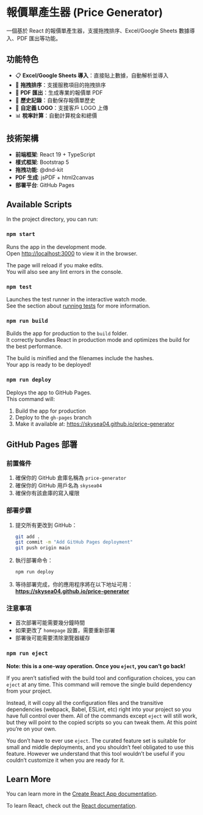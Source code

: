 # 報價單產生器 (Price Generator)

一個基於 React 的報價單產生器，支援拖拽排序、Excel/Google Sheets 數據導入、PDF 匯出等功能。

## 功能特色

- 📋 **Excel/Google Sheets 導入**：直接貼上數據，自動解析並導入
- 🎯 **拖拽排序**：支援服務項目的拖拽排序
- 📄 **PDF 匯出**：生成專業的報價單 PDF
- 💾 **歷史記錄**：自動保存報價單歷史
- 🎨 **自定義 LOGO**：支援客戶 LOGO 上傳
- 📊 **稅率計算**：自動計算稅金和總價

## 技術架構

- **前端框架**: React 19 + TypeScript
- **樣式框架**: Bootstrap 5
- **拖拽功能**: @dnd-kit
- **PDF 生成**: jsPDF + html2canvas
- **部署平台**: GitHub Pages

## Available Scripts

In the project directory, you can run:

### `npm start`

Runs the app in the development mode.\
Open [http://localhost:3000](http://localhost:3000) to view it in the browser.

The page will reload if you make edits.\
You will also see any lint errors in the console.

### `npm test`

Launches the test runner in the interactive watch mode.\
See the section about [running tests](https://facebook.github.io/create-react-app/docs/running-tests) for more information.

### `npm run build`

Builds the app for production to the `build` folder.\
It correctly bundles React in production mode and optimizes the build for the best performance.

The build is minified and the filenames include the hashes.\
Your app is ready to be deployed!

### `npm run deploy`

Deploys the app to GitHub Pages.\
This command will:
1. Build the app for production
2. Deploy to the `gh-pages` branch
3. Make it available at: https://skysea04.github.io/price-generator

## GitHub Pages 部署

### 前置條件
1. 確保你的 GitHub 倉庫名稱為 `price-generator`
2. 確保你的 GitHub 用戶名為 `skysea04`
3. 確保你有該倉庫的寫入權限

### 部署步驟
1. 提交所有更改到 GitHub：
   ```bash
   git add .
   git commit -m "Add GitHub Pages deployment"
   git push origin main
   ```

2. 執行部署命令：
   ```bash
   npm run deploy
   ```

3. 等待部署完成，你的應用程序將在以下地址可用：
   **https://skysea04.github.io/price-generator**

### 注意事項
- 首次部署可能需要幾分鐘時間
- 如果更改了 `homepage` 設置，需要重新部署
- 部署後可能需要清除瀏覽器緩存

### `npm run eject`

**Note: this is a one-way operation. Once you `eject`, you can’t go back!**

If you aren’t satisfied with the build tool and configuration choices, you can `eject` at any time. This command will remove the single build dependency from your project.

Instead, it will copy all the configuration files and the transitive dependencies (webpack, Babel, ESLint, etc) right into your project so you have full control over them. All of the commands except `eject` will still work, but they will point to the copied scripts so you can tweak them. At this point you’re on your own.

You don’t have to ever use `eject`. The curated feature set is suitable for small and middle deployments, and you shouldn’t feel obligated to use this feature. However we understand that this tool wouldn’t be useful if you couldn’t customize it when you are ready for it.

## Learn More

You can learn more in the [Create React App documentation](https://facebook.github.io/create-react-app/docs/getting-started).

To learn React, check out the [React documentation](https://reactjs.org/).
